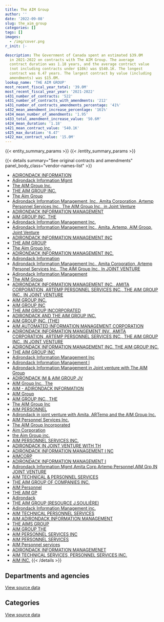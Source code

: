 ```yaml
---
title: The AIM Group
author: ''
date: '2022-09-08'
slug: the_aim_group
categories: []
tags: []
images:
  - /img/cover.png
r_init: |-
  
description: The Government of Canada spent an estimated $39.0M
  in 2021-2022 on contracts with The AIM Group. The average
  contract duration was 1.18 years, and the average contract value
  (not including contracts under $10k) was $540.1K. The longest
  contract was 6.47 years. The largest contract by value (including
  amendments) was $15.0M.
lookup_name: 'THE AIM GROUP'
most_recent_fiscal_year_total: '39.0M'
most_recent_fiscal_year_year: '2021-2022'
s431_number_of_contracts: '522'
s431_number_of_contracts_with_amendments: '212'
s431_number_of_contracts_amendments_percentage: '41%'
s432_mean_amendment_increase_percentage: '161%'
s434_mean_number_of_amendments: '1.95'
s433_total_amendment_increase_value: '50.6M'
s424_mean_duration: '1.18'
s421_mean_contract_value: '540.1K'
s425_max_duration: '6.47'
s422_max_contract_value: '15.0M'
---
```


<script src="/rmarkdown-libs/htmlwidgets/htmlwidgets.js"></script>
<link href="/rmarkdown-libs/datatables-css/datatables-crosstalk.css" rel="stylesheet" />
<script src="/rmarkdown-libs/datatables-binding/datatables.js"></script>
<script src="/rmarkdown-libs/jquery/jquery-3.6.0.min.js"></script>
<link href="/rmarkdown-libs/dt-core-bootstrap/css/dataTables.bootstrap.min.css" rel="stylesheet" />
<link href="/rmarkdown-libs/dt-core-bootstrap/css/dataTables.bootstrap.extra.css" rel="stylesheet" />
<script src="/rmarkdown-libs/dt-core-bootstrap/js/jquery.dataTables.min.js"></script>
<script src="/rmarkdown-libs/dt-core-bootstrap/js/dataTables.bootstrap.min.js"></script>
<link href="/rmarkdown-libs/crosstalk/css/crosstalk.min.css" rel="stylesheet" />
<script src="/rmarkdown-libs/crosstalk/js/crosstalk.min.js"></script>
<script src="/rmarkdown-libs/htmlwidgets/htmlwidgets.js"></script>
<link href="/rmarkdown-libs/datatables-css/datatables-crosstalk.css" rel="stylesheet" />
<script src="/rmarkdown-libs/datatables-binding/datatables.js"></script>
<script src="/rmarkdown-libs/jquery/jquery-3.6.0.min.js"></script>
<link href="/rmarkdown-libs/dt-core-bootstrap/css/dataTables.bootstrap.min.css" rel="stylesheet" />
<link href="/rmarkdown-libs/dt-core-bootstrap/css/dataTables.bootstrap.extra.css" rel="stylesheet" />
<script src="/rmarkdown-libs/dt-core-bootstrap/js/jquery.dataTables.min.js"></script>
<script src="/rmarkdown-libs/dt-core-bootstrap/js/dataTables.bootstrap.min.js"></script>
<link href="/rmarkdown-libs/crosstalk/css/crosstalk.min.css" rel="stylesheet" />
<script src="/rmarkdown-libs/crosstalk/js/crosstalk.min.js"></script>

{{< entity_summary_params >}}
{{< /entity_summary_params >}}

{{< details summary="See original contracts and amendments" panel_body_class="vendor-names-list" >}}
- [ADIRONDACK INFORMATION](https://search.open.canada.ca/en/ct/?sort=contract_value_f%20desc&page=1&search_text=%22ADIRONDACK%20INFORMATION%22)
- [Adirondack Information Mgmt](https://search.open.canada.ca/en/ct/?sort=contract_value_f%20desc&page=1&search_text=%22Adirondack%20Information%20Mgmt%22)
- [The AIM Group Inc.](https://search.open.canada.ca/en/ct/?sort=contract_value_f%20desc&page=1&search_text=%22The%20AIM%20Group%20Inc.%22)
- [THE AIM GROUP INC.](https://search.open.canada.ca/en/ct/?sort=contract_value_f%20desc&page=1&search_text=%22THE%20AIM%20GROUP%20INC.%22)
- [The Aim Group](https://search.open.canada.ca/en/ct/?sort=contract_value_f%20desc&page=1&search_text=%22The%20Aim%20Group%22)
- [Adirondack Information Management, Inc., Amita Corporation, Artemp Personnel Services Inc., The AIM Group Inc., in Joint Venture](https://search.open.canada.ca/en/ct/?sort=contract_value_f%20desc&page=1&search_text=%22Adirondack%20Information%20Management%2c%20Inc.%2c%20Amita%20Corporation%2c%20Artemp%20Personnel%20Services%20Inc.%2c%20The%20AIM%20Group%20Inc.%2c%20in%20Joint%20Venture%22)
- [ADIRONDACK INFORMATION MANAGEMENT](https://search.open.canada.ca/en/ct/?sort=contract_value_f%20desc&page=1&search_text=%22ADIRONDACK%20INFORMATION%20MANAGEMENT%22)
- [AIM GROUP INC, THE](https://search.open.canada.ca/en/ct/?sort=contract_value_f%20desc&page=1&search_text=%22AIM%20GROUP%20INC%2c%20THE%22)
- [Adirondack Information Management Inc.](https://search.open.canada.ca/en/ct/?sort=contract_value_f%20desc&page=1&search_text=%22Adirondack%20Information%20Management%20Inc.%22)
- [Adirondack Information Management Inc., Amita, Artemp, AIM Groop, Joint Venture](https://search.open.canada.ca/en/ct/?sort=contract_value_f%20desc&page=1&search_text=%22Adirondack%20Information%20Management%20Inc.%2c%20Amita%2c%20Artemp%2c%20AIM%20Groop%2c%20Joint%20Venture%22)
- [ADIRONDACK INFORMATION MANAGEMENT INC](https://search.open.canada.ca/en/ct/?sort=contract_value_f%20desc&page=1&search_text=%22ADIRONDACK%20INFORMATION%20MANAGEMENT%20INC%22)
- [THE AIM GROUP](https://search.open.canada.ca/en/ct/?sort=contract_value_f%20desc&page=1&search_text=%22THE%20AIM%20GROUP%22)
- [The Aim Group Inc.](https://search.open.canada.ca/en/ct/?sort=contract_value_f%20desc&page=1&search_text=%22The%20Aim%20Group%20Inc.%22)
- [ADIRONDACK INFORMATION MANAGEMENT INC.](https://search.open.canada.ca/en/ct/?sort=contract_value_f%20desc&page=1&search_text=%22ADIRONDACK%20INFORMATION%20MANAGEMENT%20INC.%22)
- [Adirondack Information](https://search.open.canada.ca/en/ct/?sort=contract_value_f%20desc&page=1&search_text=%22Adirondack%20Information%22)
- [Adirondack Information Management Inc., Amita Corporation, Artemp Personel Services Inc., The AIM Group Inc., In JOINT VENTURE](https://search.open.canada.ca/en/ct/?sort=contract_value_f%20desc&page=1&search_text=%22Adirondack%20Information%20Management%20Inc.%2c%20Amita%20Corporation%2c%20Artemp%20Personel%20Services%20Inc.%2c%20The%20AIM%20Group%20Inc.%2c%20In%20JOINT%20VENTURE%22)
- [Adirondack Information Management](https://search.open.canada.ca/en/ct/?sort=contract_value_f%20desc&page=1&search_text=%22Adirondack%20Information%20Management%22)
- [The AIM Group](https://search.open.canada.ca/en/ct/?sort=contract_value_f%20desc&page=1&search_text=%22The%20AIM%20Group%22)
- [ADIRONDACK INFORMATION MANAGEMENT INC., AMITA CORPORATION, ARTEMP PERSONNEL SERVICES INC., THE AIM GROUP INC., IN JOINT VENTURE](https://search.open.canada.ca/en/ct/?sort=contract_value_f%20desc&page=1&search_text=%22ADIRONDACK%20INFORMATION%20MANAGEMENT%20INC.%2c%20AMITA%20CORPORATION%2c%20ARTEMP%20PERSONNEL%20SERVICES%20INC.%2c%20THE%20AIM%20GROUP%20INC.%2c%20IN%20JOINT%20VENTURE%22)
- [AIM GROUP INC.](https://search.open.canada.ca/en/ct/?sort=contract_value_f%20desc&page=1&search_text=%22AIM%20GROUP%20INC.%22)
- [AIM GROUP INC](https://search.open.canada.ca/en/ct/?sort=contract_value_f%20desc&page=1&search_text=%22AIM%20GROUP%20INC%22)
- [THE AIM GROUP INCORPORATED](https://search.open.canada.ca/en/ct/?sort=contract_value_f%20desc&page=1&search_text=%22THE%20AIM%20GROUP%20INCORPORATED%22)
- [ADIRONDACK AND THE AIM GROUP INC.](https://search.open.canada.ca/en/ct/?sort=contract_value_f%20desc&page=1&search_text=%22ADIRONDACK%20AND%20THE%20AIM%20GROUP%20INC.%22)
- [AIM GROUP INC. (THE)](https://search.open.canada.ca/en/ct/?sort=contract_value_f%20desc&page=1&search_text=%22AIM%20GROUP%20INC.%20%28THE%29%22)
- [AIM AUTOMATED INFORMATION MANAGEMENT CORPORATION](https://search.open.canada.ca/en/ct/?sort=contract_value_f%20desc&page=1&search_text=%22AIM%20AUTOMATED%20INFORMATION%20MANAGEMENT%20CORPORATION%22)
- [ADIRONDACK INFORMATION MANGEMENT INV., AMITA CORPORATION, ARTEMP PERSONNEL SERVICES INC., THE AIM GROUP INC., IN JOINT VENTURE](https://search.open.canada.ca/en/ct/?sort=contract_value_f%20desc&page=1&search_text=%22ADIRONDACK%20INFORMATION%20MANGEMENT%20INV.%2c%20AMITA%20CORPORATION%2c%20ARTEMP%20PERSONNEL%20SERVICES%20INC.%2c%20THE%20AIM%20GROUP%20INC.%2c%20IN%20JOINT%20VENTURE%22)
- [ADIRONDACK INFORMATION MANAGEMENT INC. THE AIM GROUP INC.](https://search.open.canada.ca/en/ct/?sort=contract_value_f%20desc&page=1&search_text=%22ADIRONDACK%20INFORMATION%20MANAGEMENT%20INC.%20THE%20AIM%20GROUP%20INC.%22)
- [THE AIM GROUP INC](https://search.open.canada.ca/en/ct/?sort=contract_value_f%20desc&page=1&search_text=%22THE%20AIM%20GROUP%20INC%22)
- [Adirondack Information Management Inc](https://search.open.canada.ca/en/ct/?sort=contract_value_f%20desc&page=1&search_text=%22Adirondack%20Information%20Management%20Inc%22)
- [Adirondack Information Management I](https://search.open.canada.ca/en/ct/?sort=contract_value_f%20desc&page=1&search_text=%22Adirondack%20Information%20Management%20I%22)
- [Adirondack Information Management in Joint venture with The AIM Group](https://search.open.canada.ca/en/ct/?sort=contract_value_f%20desc&page=1&search_text=%22Adirondack%20Information%20Management%20in%20Joint%20venture%20with%20The%20AIM%20Group%22)
- [ADIRONDACK IM & AIM GROUP JV](https://search.open.canada.ca/en/ct/?sort=contract_value_f%20desc&page=1&search_text=%22ADIRONDACK%20IM%20%26%20AIM%20GROUP%20JV%22)
- [AIM Group Inc., The](https://search.open.canada.ca/en/ct/?sort=contract_value_f%20desc&page=1&search_text=%22AIM%20Group%20Inc.%2c%20The%22)
- [AIM - ADIRONDACK INFORMATION](https://search.open.canada.ca/en/ct/?sort=contract_value_f%20desc&page=1&search_text=%22AIM%20-%20ADIRONDACK%20INFORMATION%22)
- [AIM Group](https://search.open.canada.ca/en/ct/?sort=contract_value_f%20desc&page=1&search_text=%22AIM%20Group%22)
- [AIM GROUP INC., THE](https://search.open.canada.ca/en/ct/?sort=contract_value_f%20desc&page=1&search_text=%22AIM%20GROUP%20INC.%2c%20THE%22)
- [The AIM Group Inc](https://search.open.canada.ca/en/ct/?sort=contract_value_f%20desc&page=1&search_text=%22The%20AIM%20Group%20Inc%22)
- [AIM PERSONNEL](https://search.open.canada.ca/en/ct/?sort=contract_value_f%20desc&page=1&search_text=%22AIM%20PERSONNEL%22)
- [Adirondack in joint venture with Amita, ARTemp and the AIM Group Inc.](https://search.open.canada.ca/en/ct/?sort=contract_value_f%20desc&page=1&search_text=%22Adirondack%20in%20joint%20venture%20with%20Amita%2c%20ARTemp%20and%20the%20AIM%20Group%20Inc.%22)
- [AIM Personnel Services Inc.](https://search.open.canada.ca/en/ct/?sort=contract_value_f%20desc&page=1&search_text=%22AIM%20Personnel%20Services%20Inc.%22)
- [The AIM Group Incorporated](https://search.open.canada.ca/en/ct/?sort=contract_value_f%20desc&page=1&search_text=%22The%20AIM%20Group%20Incorporated%22)
- [Aim Corporation](https://search.open.canada.ca/en/ct/?sort=contract_value_f%20desc&page=1&search_text=%22Aim%20Corporation%22)
- [the Aim Group inc.](https://search.open.canada.ca/en/ct/?sort=contract_value_f%20desc&page=1&search_text=%22the%20Aim%20Group%20inc.%22)
- [AIM PERSONNEL SERVICES INC.](https://search.open.canada.ca/en/ct/?sort=contract_value_f%20desc&page=1&search_text=%22AIM%20PERSONNEL%20SERVICES%20INC.%22)
- [ADIRONDACK IN JOINT VENTURE WITH TH](https://search.open.canada.ca/en/ct/?sort=contract_value_f%20desc&page=1&search_text=%22ADIRONDACK%20IN%20JOINT%20VENTURE%20WITH%20TH%22)
- [ADIRONDACK INFORMATION MANAGEMENT I NC](https://search.open.canada.ca/en/ct/?sort=contract_value_f%20desc&page=1&search_text=%22ADIRONDACK%20INFORMATION%20MANAGEMENT%20I%20NC%22)
- [AIMCORP](https://search.open.canada.ca/en/ct/?sort=contract_value_f%20desc&page=1&search_text=%22AIMCORP%22)
- [ADIRONDACK INFORMATION MANAGEMENT I](https://search.open.canada.ca/en/ct/?sort=contract_value_f%20desc&page=1&search_text=%22ADIRONDACK%20INFORMATION%20MANAGEMENT%20I%22)
- [Adirondack Information Mgmt,Amita Corp,Artemp Personnel,AIM Grp,IN JOINT VENTURE](https://search.open.canada.ca/en/ct/?sort=contract_value_f%20desc&page=1&search_text=%22Adirondack%20Information%20Mgmt%2cAmita%20Corp%2cArtemp%20Personnel%2cAIM%20Grp%2cIN%20JOINT%20VENTURE%22)
- [AIM TECHNICAL & PERSONNEL SERVICES](https://search.open.canada.ca/en/ct/?sort=contract_value_f%20desc&page=1&search_text=%22AIM%20TECHNICAL%20%26%20PERSONNEL%20SERVICES%22)
- [THE AIM GROUP OF COMPANIES INC.](https://search.open.canada.ca/en/ct/?sort=contract_value_f%20desc&page=1&search_text=%22THE%20AIM%20GROUP%20OF%20COMPANIES%20INC.%22)
- [AIM Personnel](https://search.open.canada.ca/en/ct/?sort=contract_value_f%20desc&page=1&search_text=%22AIM%20Personnel%22)
- [THE AIM GP](https://search.open.canada.ca/en/ct/?sort=contract_value_f%20desc&page=1&search_text=%22THE%20AIM%20GP%22)
- [Adirondack](https://search.open.canada.ca/en/ct/?sort=contract_value_f%20desc&page=1&search_text=%22Adirondack%22)
- [THE AIM GROUP (RESOURCE J.SOULIÈRE)](https://search.open.canada.ca/en/ct/?sort=contract_value_f%20desc&page=1&search_text=%22THE%20AIM%20GROUP%20%28RESOURCE%20J.SOULI%c3%88RE%29%22)
- [Adirondack Information Management inc.](https://search.open.canada.ca/en/ct/?sort=contract_value_f%20desc&page=1&search_text=%22Adirondack%20Information%20Management%20inc.%22)
- [AIM TECHNICAL PERSONNEL SERVICES](https://search.open.canada.ca/en/ct/?sort=contract_value_f%20desc&page=1&search_text=%22AIM%20TECHNICAL%20%20%20PERSONNEL%20SERVICES%22)
- [AIM ADIRONDACK INFORMATION MANAGEMENT](https://search.open.canada.ca/en/ct/?sort=contract_value_f%20desc&page=1&search_text=%22AIM%20ADIRONDACK%20INFORMATION%20MANAGEMENT%22)
- [THE AIMS GROUP](https://search.open.canada.ca/en/ct/?sort=contract_value_f%20desc&page=1&search_text=%22THE%20AIMS%20GROUP%22)
- [AIM GROUP THE](https://search.open.canada.ca/en/ct/?sort=contract_value_f%20desc&page=1&search_text=%22AIM%20GROUP%20THE%22)
- [AIM PERSONNEL SERVICES INC](https://search.open.canada.ca/en/ct/?sort=contract_value_f%20desc&page=1&search_text=%22AIM%20PERSONNEL%20SERVICES%20INC%22)
- [AIM PERSONNEL SERVICES](https://search.open.canada.ca/en/ct/?sort=contract_value_f%20desc&page=1&search_text=%22AIM%20PERSONNEL%20SERVICES%22)
- [AIM Personnel services](https://search.open.canada.ca/en/ct/?sort=contract_value_f%20desc&page=1&search_text=%22AIM%20Personnel%20services%22)
- [ADIRONDACK INFORMATION MANAGEMENET](https://search.open.canada.ca/en/ct/?sort=contract_value_f%20desc&page=1&search_text=%22ADIRONDACK%20INFORMATION%20MANAGEMENET%22)
- [AIM TECHNICAL SERVICES, PERSONNEL SERVICES INC.](https://search.open.canada.ca/en/ct/?sort=contract_value_f%20desc&page=1&search_text=%22AIM%20TECHNICAL%20SERVICES%2c%20PERSONNEL%20SERVICES%20INC.%22)
- [AIM INC.](https://search.open.canada.ca/en/ct/?sort=contract_value_f%20desc&page=1&search_text=%22AIM%20INC.%22)
{{< /details >}}

## Departments and agencies

<div id="htmlwidget-1" style="width:100%;height:auto;" class="datatables html-widget"></div>
<script type="application/json" data-for="htmlwidget-1">{"x":{"style":"bootstrap","filter":"none","vertical":false,"data":[["<a href=\"/departments/aandc-aadnc/\">Crown-Indigenous Relations and Northern Affairs Canada<\/a>","<a href=\"/departments/atssc-scdata/\">Administrative Tribunals Support Service of Canada<\/a>","<a href=\"/departments/cas-satj/\">Courts Administration Service<\/a>","<a href=\"/departments/casdo-ocena/\">Accessibility Standards Canada<\/a>","<a href=\"/departments/cbsa-asfc/\">Canada Border Services Agency<\/a>","<a href=\"/departments/cfia-acia/\">Canadian Food Inspection Agency<\/a>","<a href=\"/departments/chrc-ccdp/\">Canadian Human Rights Commission<\/a>","<a href=\"/departments/cic/\">Immigration, Refugees and Citizenship Canada<\/a>","<a href=\"/departments/cics-scic/\">Canadian Intergovernmental Conference Secretariat<\/a>","<a href=\"/departments/csa-asc/\">Canadian Space Agency<\/a>","<a href=\"/departments/dfatd-maecd/\">Global Affairs Canada<\/a>","<a href=\"/departments/dfo-mpo/\">Fisheries and Oceans Canada<\/a>","<a href=\"/departments/dnd-mdn/\">National Defence<\/a>","<a href=\"/departments/ec/\">Environment and Climate Change Canada<\/a>","<a href=\"/departments/elections/\">Elections Canada<\/a>","<a href=\"/departments/esdc-edsc/\">Employment and Social Development Canada<\/a>","<a href=\"/departments/fcac-acfc/\">Financial Consumer Agency of Canada<\/a>","<a href=\"/departments/fintrac-canafe/\">Financial Transactions and Reports Analysis Centre of Canada<\/a>","<a href=\"/departments/hc-sc/\">Health Canada<\/a>","<a href=\"/departments/ic/\">Innovation, Science and Economic Development Canada<\/a>","<a href=\"/departments/iic-iac/\">Invest in Canada<\/a>","<a href=\"/departments/infc/\">Infrastructure Canada<\/a>","<a href=\"/departments/irb-cisr/\">Immigration and Refugee Board of Canada<\/a>","<a href=\"/departments/isc-sac/\">Indigenous Services Canada<\/a>","<a href=\"/departments/jus/\">Department of Justice Canada<\/a>","<a href=\"/departments/lac-bac/\">Library and Archives Canada<\/a>","<a href=\"/departments/nrc-cnrc/\">National Research Council Canada<\/a>","<a href=\"/departments/nrcan-rncan/\">Natural Resources Canada<\/a>","<a href=\"/departments/nserc-crsng/\">Natural Sciences and Engineering Research Council of Canada<\/a>","<a href=\"/departments/oag-bvg/\">Office of the Auditor General of Canada<\/a>","<a href=\"/departments/ocl-cal/\">Office of the Commissioner of Lobbying of Canada<\/a>","<a href=\"/departments/oic-ci/\">Office of the Information Commissioner of Canada<\/a>","<a href=\"/departments/opc-cpvp/\">Office of the Privacy Commissioner of Canada<\/a>","<a href=\"/departments/osfi-bsif/\">Office of the Superintendent of Financial Institutions Canada<\/a>","<a href=\"/departments/osgg-bsgg/\">Office of the Secretary to the Governor General<\/a>","<a href=\"/departments/pc/\">Parks Canada<\/a>","<a href=\"/departments/phac-aspc/\">Public Health Agency of Canada<\/a>","<a href=\"/departments/pmprb-cepmb/\">Patented Medicine Prices Review Board Canada<\/a>","<a href=\"/departments/ps-sp/\">Public Safety Canada<\/a>","<a href=\"/departments/psc-cfp/\">Public Service Commission of Canada<\/a>","<a href=\"/departments/pwgsc-tpsgc/\">Public Services and Procurement Canada<\/a>","<a href=\"/departments/rcmp-grc/\">Royal Canadian Mounted Police<\/a>","<a href=\"/departments/ssc-spc/\">Shared Services Canada<\/a>","<a href=\"/departments/statcan/\">Statistics Canada<\/a>","<a href=\"/departments/swc-cfc/\">Status of Women Canada<\/a>","<a href=\"/departments/tbs-sct/\">Treasury Board of Canada Secretariat<\/a>","<a href=\"/departments/tc/\">Transport Canada<\/a>","<a href=\"/departments/wage/\">Department for Women and Gender Equality<\/a>"],[161749.37,null,null,null,244191,861220.45,18193,190550.87,null,70463.98,4063420.34,47464.93,725414.95,null,18347.74,171675,null,null,2507946.54,1498840.33,null,99076.21,null,25879.12,357665.6,36340.75,88414.23,146437.01,null,null,null,78530.31,236963.56,27147.37,5379.31,null,429038.89,12070.75,342248.75,null,2884568.97,null,1761347.69,678000,163528.94,984580.77,null,null],[132986.27,624306.3,null,null,null,380176.21,null,30215.03,null,null,4623230.78,514145.07,548082.21,105194.03,null,null,706536.98,99440,2894138.19,2142480.16,null,126444.5,101700,103194.69,261579.08,null,62714.19,218964.6,106835.85,17865.3,10463.45,null,2514016.42,2746.87,72919.53,null,42291.09,12789.25,95707.92,39776,2865720.37,null,1611819.65,218994,null,914052.23,null,null],[266979.53,3554873.02,null,13814.96,837875.38,267435.06,99767.7,132873.32,null,null,3488557.02,470546.87,832734.65,300119.75,89324.91,80549.69,1409048.05,59664,1712957.62,2785544.71,null,165733.33,null,12710.34,250848.68,null,111389.77,55246.54,175076.56,20667.7,47533.8,388902.54,2782611.86,null,null,null,1101833.91,null,329940.48,null,995835.76,null,2069697.16,105655,null,1102103,null,13813.38],[216307.24,3409654.93,56500,64932.25,4914539.36,284032.04,14128.77,968499.68,138848.75,null,2691930.73,246747.14,1032664.88,96394.9,103833.09,557484.56,2894361.5,null,1923723.26,3126898.51,243354.16,290733.33,95044.3,42050.91,292355.84,null,57164.47,48732.76,185094,null,39154.5,388902.54,2257128.57,null,29695.24,25150.78,null,null,null,null,1024639.94,179205.32,5848501.73,3683800,null,1477235.38,15208.62,78755.87]],"container":"<table class=\"table table-striped table-hover row-border order-column display\">\n  <thead>\n    <tr>\n      <th>Department<\/th>\n      <th>2018-2019<\/th>\n      <th>2019-2020<\/th>\n      <th>2020-2021<\/th>\n      <th>2021-2022<\/th>\n    <\/tr>\n  <\/thead>\n<\/table>","options":{"order":[[4,"desc"]],"pageLength":10,"autoWidth":true,"columnDefs":[{"targets":1,"render":"function(data, type, row, meta) {\n    return type !== 'display' ? data : DTWidget.formatCurrency(data, \"$\", 2, 3, \",\", \".\", true, null);\n  }"},{"targets":2,"render":"function(data, type, row, meta) {\n    return type !== 'display' ? data : DTWidget.formatCurrency(data, \"$\", 2, 3, \",\", \".\", true, null);\n  }"},{"targets":3,"render":"function(data, type, row, meta) {\n    return type !== 'display' ? data : DTWidget.formatCurrency(data, \"$\", 2, 3, \",\", \".\", true, null);\n  }"},{"targets":4,"render":"function(data, type, row, meta) {\n    return type !== 'display' ? data : DTWidget.formatCurrency(data, \"$\", 2, 3, \",\", \".\", true, null);\n  }"},{"width":"16%","targets":[1,2,3,4]},{"className":"dt-right","targets":[1,2,3,4]}],"orderClasses":false}},"evals":["options.columnDefs.0.render","options.columnDefs.1.render","options.columnDefs.2.render","options.columnDefs.3.render"],"jsHooks":[]}</script>
<p class="text-right">
<a href="https://github.com/GoC-Spending/contracts-data/tree/main/data/out/vendors/the_aim_group/summary_by_fiscal_year_by_department.csv" class="source-data-link btn btn-link">View source data</a>
</p>

## Categories

<div id="htmlwidget-2" style="width:100%;height:auto;" class="datatables html-widget"></div>
<script type="application/json" data-for="htmlwidget-2">{"x":{"style":"bootstrap","filter":"none","vertical":false,"data":[["<a href=\"/categories/facilities_and_construction/\">Facilities and construction<\/a>","<a href=\"/categories/office_management/\">Office management<\/a>","<a href=\"/categories/defence/\">Defence<\/a>","<a href=\"/categories/professional_services/\">Professional services<\/a>","<a href=\"/categories/information_technology/\">Information technology<\/a>","<a href=\"/categories/transportation_and_logistics/\">Transportation and logistics<\/a>","<a href=\"/categories/industrial_products_and_services/\">Industrial products and services<\/a>","<a href=\"/categories/human_capital/\">Human capital<\/a>"],[1863563.82,25428.5,255091.21,7878142.5,8891470.67,null,23000,null],[1967096.01,null,255790.09,6515858.82,13428574.02,null,null,34207.3],[486.7,40923.39,184885.54,8444795.91,17401270.92,0,null,59903.59],[null,52227.4,243277.4,9096115.08,29523177.9,null,null,128592.06]],"container":"<table class=\"table table-striped table-hover row-border order-column display\">\n  <thead>\n    <tr>\n      <th>Category<\/th>\n      <th>2018-2019<\/th>\n      <th>2019-2020<\/th>\n      <th>2020-2021<\/th>\n      <th>2021-2022<\/th>\n    <\/tr>\n  <\/thead>\n<\/table>","options":{"order":[[4,"desc"]],"dom":"t","pageLength":30,"autoWidth":true,"columnDefs":[{"targets":1,"render":"function(data, type, row, meta) {\n    return type !== 'display' ? data : DTWidget.formatCurrency(data, \"$\", 2, 3, \",\", \".\", true, null);\n  }"},{"targets":2,"render":"function(data, type, row, meta) {\n    return type !== 'display' ? data : DTWidget.formatCurrency(data, \"$\", 2, 3, \",\", \".\", true, null);\n  }"},{"targets":3,"render":"function(data, type, row, meta) {\n    return type !== 'display' ? data : DTWidget.formatCurrency(data, \"$\", 2, 3, \",\", \".\", true, null);\n  }"},{"targets":4,"render":"function(data, type, row, meta) {\n    return type !== 'display' ? data : DTWidget.formatCurrency(data, \"$\", 2, 3, \",\", \".\", true, null);\n  }"},{"width":"16%","targets":[1,2,3,4]},{"className":"dt-right","targets":[1,2,3,4]}],"orderClasses":false,"lengthMenu":[10,25,30,50,100]}},"evals":["options.columnDefs.0.render","options.columnDefs.1.render","options.columnDefs.2.render","options.columnDefs.3.render"],"jsHooks":[]}</script>
<p class="text-right">
<a href="https://github.com/GoC-Spending/contracts-data/tree/main/data/out/vendors/the_aim_group/summary_by_fiscal_year_by_category.csv" class="source-data-link btn btn-link">View source data</a>
</p>
